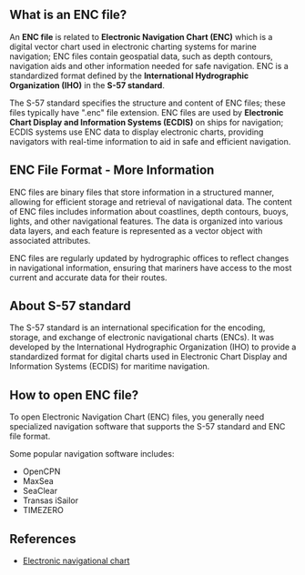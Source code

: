 ## What is an ENC file?

An **ENC file** is related to **Electronic Navigation Chart (ENC)** which is a digital vector chart used in electronic charting systems for marine navigation; ENC files contain geospatial data, such as depth contours, navigation aids and other information needed for safe navigation. ENC is a standardized format defined by the **International Hydrographic Organization (IHO)** in the **S-57 standard**.

The S-57 standard specifies the structure and content of ENC files; these files typically have ".enc" file extension. ENC files are used by **Electronic Chart Display and Information Systems (ECDIS)** on ships for navigation; ECDIS systems use ENC data to display electronic charts, providing navigators with real-time information to aid in safe and efficient navigation.

## ENC File Format - More Information

ENC files are binary files that store information in a structured manner, allowing for efficient storage and retrieval of navigational data. The content of ENC files includes information about coastlines, depth contours, buoys, lights, and other navigational features. The data is organized into various data layers, and each feature is represented as a vector object with associated attributes.

ENC files are regularly updated by hydrographic offices to reflect changes in navigational information, ensuring that mariners have access to the most current and accurate data for their routes.

## About S-57 standard

The S-57 standard is an international specification for the encoding, storage, and exchange of electronic navigational charts (ENCs). It was developed by the International Hydrographic Organization (IHO) to provide a standardized format for digital charts used in Electronic Chart Display and Information Systems (ECDIS) for maritime navigation.

## How to open ENC file?

To open Electronic Navigation Chart (ENC) files, you generally need specialized navigation software that supports the S-57 standard and ENC file format.

Some popular navigation software includes:

- OpenCPN
- MaxSea
- SeaClear
- Transas iSailor
- TIMEZERO

## References
* [Electronic navigational chart](https://en.wikipedia.org/wiki/Electronic_navigational_chart)
